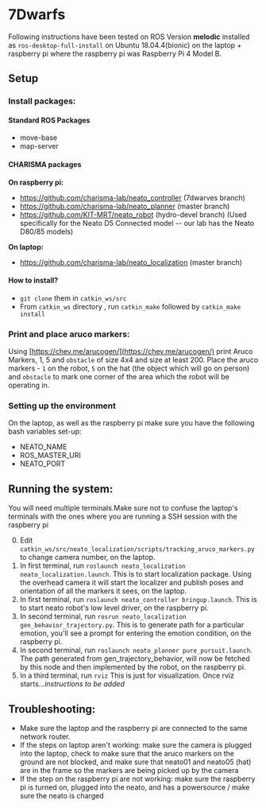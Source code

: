 # 7Dwarfs

Following instructions have been tested on ROS Version **melodic** installed as `ros-desktop-full-install` on Ubuntu 18.04.4(bionic) on the laptop + raspberry pi where the raspberry pi was Raspberry Pi 4 Model B.
## Setup

### Install packages:

#### Standard ROS Packages
* move-base
* map-server

#### CHARISMA packages 

**On raspberry pi:**
* https://github.com/charisma-lab/neato_controller (7dwarves branch)
* https://github.com/charisma-lab/neato_planner (master branch)
* https://github.com/KIT-MRT/neato_robot  (hydro-devel branch) (Used specifically for the Neato D5 Connected model -- our lab has the Neato D80/85 models)

**On laptop:**
* https://github.com/charisma-lab/neato_localization (master branch)

#### How to install?
* `git clone` them in `catkin_ws/src`
* From `catkin_ws` directory , run `catkin_make` followed by `catkin_make install`
    
### Print and place aruco markers:

Using [https://chev.me/arucogen/](https://chev.me/arucogen/) print Aruco Markers, 1, 5 and `obstacle` of size 4x4 and size at least 200. 
Place the aruco markers - `1` on the robot, `5` on the hat (the object which will go on person) and `obstacle` to mark one corner of the area which the robot will be operating in.

### Setting up the environment
On the laptop, as well as the raspberry pi make sure you have the following bash variables set-up:

* NEATO_NAME
* ROS_MASTER_URI
* NEATO_PORT

## Running the system:

You will need multiple terminals.Make sure not to confuse the laptop's terminals with the ones where you are running a SSH session with the raspberry pi


0. Edit `catkin_ws/src/neato_localization/scripts/tracking_aruco_markers.py` to change camera number, on the laptop.
1. In first terminal, run `roslaunch neato_localization neato_localization.launch`. This is to start localization package. Using the overhead camera it will start the localizer and publish poses and orientation of all the markers it sees, on the laptop.
1. In first terminal, run `roslaunch neato_controller bringup.launch`. This is to start neato robot's low level driver, on the raspberry pi.
1. In second terminal, run `rosrun neato_localization gen_behavior_trajectory.py`. This is to generate path for a particular emotion, you'll see a prompt for entering the emotion condition, on the raspberry pi. 
1. In second terminal, run `roslaunch neato_planner pure_pursuit.launch`. The path generated from gen_trajectory_behavior, will now be fetched by this node and then implemented by the robot, on the raspberry pi.
1. In a third terminal, run `rviz` This is just for visualization. Once rviz starts...*instructions to be added*

### 

## Troubleshooting: 
* Make sure the laptop and the raspberry pi  are connected to the same network router.
* If the steps on laptop aren't working: make sure the camera is plugged into the laptop, check to make sure that the aruco markers on the ground are not blocked, and make sure that neato01 and neato05 (hat) are in the frame so the markers are being picked up by the camera
* If the step on the raspberry pi are not working: make sure the raspberry pi is turned on, plugged into the neato, and has a powersource / make sure the neato is charged

